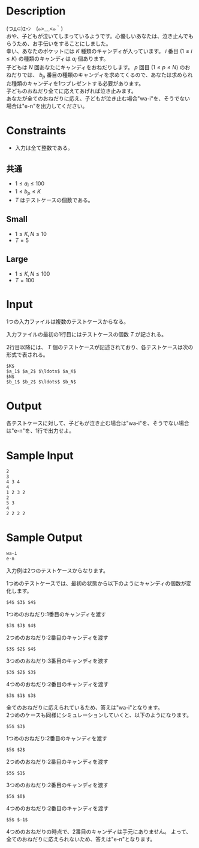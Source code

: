 # Description
(つд⊂)ｴｰﾝ　(๑>﹏<๑｀)  
おや、子どもが泣いてしまっているようです。心優しいあなたは、泣き止んでもらうため、お手伝いをすることにしました。  
幸い、あなたのポケットには $K$ 種類のキャンディが入っています。 $i$ 番目 $(1 \leq i \leq K)$ の種類のキャンディは $a_i$ 個あります。  
子どもは $N$ 回あなたにキャンディをおねだりします。 $p$ 回目 $(1 \leq p \leq N)$ のおねだりでは、 $b_p$ 番目の種類のキャンディを求めてくるので、あなたは求められた種類のキャンディを1つプレゼントする必要があります。  
子どものおねだり全てに応えてあげれば泣き止みます。  
あなたが全てのおねだりに応え、子どもが泣き止む場合"wa-i"を、そうでない場合は"e-n"を出力してください。

# Constraints

* 入力は全て整数である。

## 共通

* $1 \leq a_i \leq 100$
* $1 \leq b_p \leq K$
* $T$ はテストケースの個数である。

## Small

* $1 \leq K, N \leq 10$
* $T = 5$

## Large

* $1 \leq K, N \leq 100$
* $T = 100$

# Input
1つの入力ファイルは複数のテストケースからなる。

入力ファイルの最初の1行目にはテストケースの個数 $T$ が記される。

2行目以降には、 $T$ 個のテストケースが記述されており、各テストケースは次の形式で表される。

```
$K$
$a_1$ $a_2$ $\ldots$ $a_K$
$N$
$b_1$ $b_2$ $\ldots$ $b_N$

```

# Output
各テストケースに対して、子どもが泣き止む場合は"wa-i"を、そうでない場合は"e-n"を、1行で出力せよ。

# Sample Input
```
2
3
4 3 4
4
1 2 3 2
2
5 3
4
2 2 2 2

```

# Sample Output
```
wa-i
e-n

```
入力例は2つのテストケースからなります。

1つめのテストケースでは、最初の状態から以下のようにキャンディの個数が変化します。
```
$4$ $3$ $4$
```
1つめのおねだり:1番目のキャンディを渡す
```
$3$ $3$ $4$
```
2つめのおねだり:2番目のキャンディを渡す
```
$3$ $2$ $4$
```
3つめのおねだり:3番目のキャンディを渡す
```
$3$ $2$ $3$
```
4つめのおねだり:2番目のキャンディを渡す
```
$3$ $1$ $3$
```
全てのおねだりに応えられているため、答えは"wa-i"となります。  
2つめのケースも同様にシミュレーションしていくと、以下のようになります。
```
$5$ $3$
```
1つめのおねだり:2番目のキャンディを渡す
```
$5$ $2$
```
2つめのおねだり:2番目のキャンディを渡す
```
$5$ $1$
```
3つめのおねだり:2番目のキャンディを渡す
```
$5$ $0$
```
4つめのおねだり:2番目のキャンディを渡す
```
$5$ $-1$
```
4つめのおねだりの時点で、2番目のキャンディは手元にありません。
よって、全てのおねだりに応えられないため、答えは"e-n"となります。
